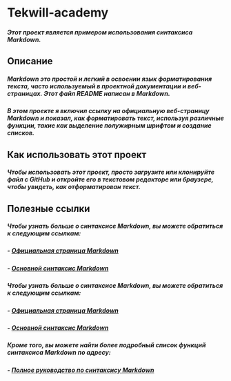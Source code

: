 # **Tekwill-academy** 

##### Этот проект является примером использования синтаксиса Markdown. 

## **Описание** 

##### **Markdown** это простой и легкий в освоении язык форматирования текста, часто используемый в проектной документации и веб-страницах. Этот файл README написан в Markdown.

##### В этом проекте я включил ссылку на официальную веб-страницу Markdown и показал, как форматировать текст, используя различные функции, такие как выделение полужирным шрифтом и создание списков.

## **Как использовать этот проект**


##### Чтобы использовать этот проект, просто загрузите или клонируйте файл с GitHub и откройте его в текстовом редакторе или браузере, чтобы увидеть, как отформатирован текст.

## **Полезные ссылки**


##### Чтобы узнать больше о синтаксисе Markdown, вы можете обратиться к следующим ссылкам:

##### -   [Официальная страница Markdown](https://daringfireball.net/projects/markdown/)
##### -   [Основной синтаксис Markdown](https://www.markdownguide.org/basic-syntax/)

##### Чтобы узнать больше о синтаксисе Markdown, вы можете обратиться к следующим ссылкам:

##### -   [Официальная страница Markdown](https://daringfireball.net/projects/markdown/)
##### -   [Основной синтаксис Markdown](https://www.markdownguide.org/basic-syntax/)

##### Кроме того, вы можете найти более подробный список функций синтаксиса Markdown по адресу:

##### -   [Полное руководство по синтаксису Markdown](https://www.markdownguide.org/extended-syntax/)